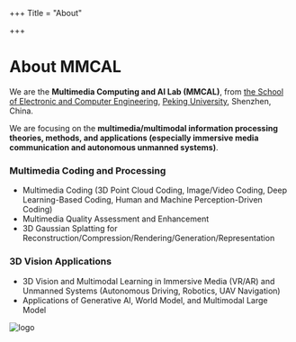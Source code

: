 +++
Title = "About"

+++

# About MMCAL

We are the **Multimedia Computing and AI Lab (MMCAL)**, from  [the School of Electronic and Computer Engineering](http://www.ece.pku.edu.cn/), [Peking University](http://www.pku.edu.cn/), Shenzhen, China.

We are focusing on the **multimedia/multimodal information processing theories, methods, and applications (especially immersive media communication and autonomous unmanned systems)**.

### Multimedia Coding and Processing

- Multimedia Coding (3D Point Cloud Coding, Image/Video Coding, Deep Learning-Based Coding, Human and Machine Perception-Driven Coding)
- Multimedia Quality Assessment and Enhancement
- 3D Gaussian Splatting for Reconstruction/Compression/Rendering/Generation/Representation

### 3D Vision Applications

- 3D Vision and Multimodal Learning in Immersive Media (VR/AR) and Unmanned Systems (Autonomous Driving, Robotics, UAV Navigation) 
- Applications of Generative AI, World Model, and Multimodal Large Model 

![logo](/img/MMCALab-Lite.jpg)
